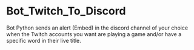# Bot_Twitch_To_Discord
Bot Python sends an alert (Embed) in the discord channel of your choice when the Twitch accounts you want are playing a game and/or have a specific word in their live title.
